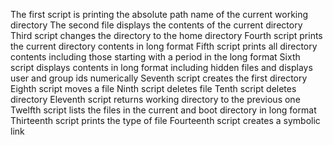 The first script is printing the absolute path name of the current working directory
The second file displays the contents of the current directory
Third script changes the directory to the home directory
Fourth script prints the current directory contents in long format
Fifth script prints all directory contents including those starting with a period in the long format
Sixth script displays contents in long format including hidden files and displays user and group ids numerically
Seventh script creates the first directory
Eighth script moves a file
Ninth script deletes file
Tenth script deletes directory
Eleventh script returns working directory to the previous one
Twelfth script lists the files in the current and boot directory in long format
Thirteenth script prints the type of file
Fourteenth script creates a symbolic link
